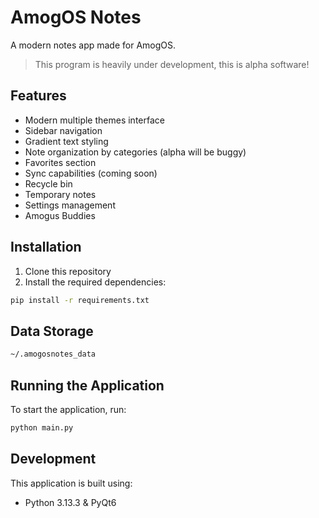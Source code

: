 # AmogOS Notes

A modern notes app made for AmogOS.

> This program is heavily under development, this is alpha software!

## Features

- Modern multiple themes interface
- Sidebar navigation
- Gradient text styling
- Note organization by categories (alpha will be buggy)
- Favorites section
- Sync capabilities (coming soon)
- Recycle bin
- Temporary notes
- Settings management
- Amogus Buddies 

## Installation

1. Clone this repository
2. Install the required dependencies:
```bash
pip install -r requirements.txt
```

## Data Storage

```bash
~/.amogosnotes_data
```

## Running the Application

To start the application, run:
```bash
python main.py
```

## Development

This application is built using:
- Python 3.13.3 & PyQt6
  
